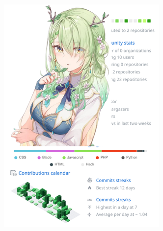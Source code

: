 <div style="position:relative; display: flex; flex-wrap: nowrap;"> 
    <img style='position:absolute; z-index:1;' src='svg/phonghaw2_svg.svg' alt="phonghaw2_svg.svg"/>
    <img style='position:absolute; z-index:2;' src='svg/ceres_fauna.png' width='350px' alt="ceres_fauna"/>
</div> 
<br>
<p><img align="left" width="400" src="https://i.postimg.cc/Tw0w6chs/Screenshot-2023-11-26-213012.png" alt="phonghaw2" /></p>
<p>&nbsp;<img margin="32px" align="center"  src="https://github-profile-trophy.vercel.app/?username=phonghaw2&title=Commits,Experience,Repositories&margin-w=30&no-bg=true&theme=dracula&column=3" alt="phonghaw2" /></p>
<br>
<br>
<div align="center">
    ~
    <img height="44" src='webp/heart_13.webp' alt="heart"/>~
    <img height="44" src='webp/heart_1.webp' alt="heart"/>~
    <img height="44" src='webp/heart_2.webp' alt="heart"/>~
    <img height="44" src='webp/heart_3.webp' alt="heart"/>~
    <img height="44" src='webp/heart_4.webp' alt="heart"/>~
    <img height="44" src='webp/heart_5.webp' alt="heart"/>~
    <img height="44" src='webp/heart_6.webp' alt="heart"/>~
    <img height="44" src='webp/heart_7.webp' alt="heart"/>~
    <img height="44" src='webp/heart_8.webp' alt="heart"/>~
    <img height="44" src='webp/heart_9.webp' alt="heart"/>~
    <img height="44" src='webp/heart_10.webp' alt="heart"/>~
    <img height="44" src='webp/heart_11.webp' alt="heart"/>~
    <img height="44" src='webp/heart_12.webp' alt="heart"/>~
    <img height="44" src='webp/heart_13.webp' alt="heart"/>~
</div> 
<div align="center">
<img height="44" src='webp/gif_saplings.gif' alt="gif"/>
<img height="44" src='webp/gif_saplings.gif' alt="gif"/>
<img height="44" src='webp/gif_saplings.gif' alt="gif"/>
<img height="44" src='webp/gif_saplings.gif' alt="gif"/>
<img height="44" src='webp/gif_saplings.gif' alt="gif"/>
<img height="44" src='webp/gif_saplings.gif' alt="gif"/>
<img height="44" src='webp/gif_saplings.gif' alt="gif"/>
<img height="44" src='webp/gif_saplings.gif' alt="gif"/>
<img height="44" src='webp/gif_saplings.gif' alt="gif"/>
<img height="44" src='webp/gif_saplings.gif' alt="gif"/>
<img height="44" src='webp/gif_saplings.gif' alt="gif"/>
<img height="44" src='webp/gif_saplings.gif' alt="gif"/>
<img height="44" src='webp/gif_saplings.gif' alt="gif"/>
<img height="44" src='webp/gif_saplings.gif' alt="gif"/>
<img height="44" src='webp/gif_saplings.gif' alt="gif"/>
<img height="44" src='webp/gif_saplings.gif' alt="gif"/>
<img height="44" src='webp/gif_saplings.gif' alt="gif"/>
</div> 
<br><br>
<div>
<a href="https://app.daily.dev/phonghaw2"><img src="https://api.daily.dev/devcards/v2/pVuPrkgeHT76j7yqoDr02.png?r=ynm" width="400" alt="phonghaw2's Dev Card"/></a>
<img  align="right" height="256" src='webp/fire.gif' alt="gif"/>
</div> 
<br><br>
<h2 align="center"> Where to find me </h2>
<div align="center">
  <a href="https://www.facebook.com/phonghaw2" target="blank">
    <img src="https://img.icons8.com/bubbles/100/000000/facebook-new.png" alt="phonghaw2-facebook" />
  </a>
  <a href="https://www.youtube.com/@phonghaw2" target="blank">
    <img src="https://img.icons8.com/bubbles/100/000000/youtube-squared.png" alt="phonghaw2-youtube" />
  </a>
  <a href="https://www.linkedin.com/in/phonghaw2" target="blank">
    <img src="https://img.icons8.com/bubbles/100/000000/linkedin.png" alt="phonghaw2-linkedin" />
  </a>
  <a href="mailto:phong2t25t@gmail.com" target="top">
    <img src="https://img.icons8.com/bubbles/100/000000/apple-mail.png" alt="phonghaw2-email" />
  </a>
  <img align="right" height="125" src="webp/fauna_tiny.svg" />
</div> 

# Latest Blogs
<!-- HASHNODE_BLOG:START -->
- [OOP Design Pattern in JS](https://phonghaw2coder.hashnode.dev/oop-design-pattern-in-js)
- [My cheat-shiet Javascript](https://phonghaw2coder.hashnode.dev/my-cheat-shiet-javascript)
- [Regular Expressions in Python](https://phonghaw2coder.hashnode.dev/regular-expressions-in-python)
- [Object-Oriented Programming in Python](https://phonghaw2coder.hashnode.dev/object-oriented-programming-in-python)
- [Thanh niên làm theo lời bác](https://phonghaw2coder.hashnode.dev/thanh-nien-lam-theo-loi-bac)
<!-- HASHNODE_BLOG:END -->

